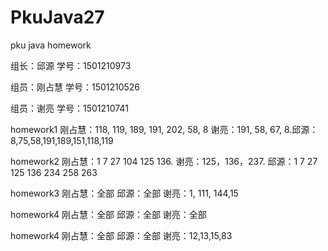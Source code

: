 # PkuJava27
pku java homework
<html>
<p>组长：邱源    学号：1501210973</p>
<p>组员：刚占慧  学号：1501210526</p>
<p>组员：谢亮    学号：1501210741</p>
<p>homework1  刚占慧：118, 119, 189, 191, 202, 58, 8  谢亮：191, 58, 67, 8.邱源：8,75,58,191,189,151,118,119   </p>
<p>homework2  刚占慧：1 7 27 104 125 136. 谢亮：125，136，237. 邱源：1 7 27 125 136 234 258 263 </p>
<p>homework3  刚占慧：全部   邱源：全部 谢亮：1, 111, 144,15 </p>
<p>homework4  刚占慧：全部   邱源：全部 谢亮：全部</p>
<p>homework4  刚占慧：全部   邱源：全部 谢亮：12,13,15,83</p>
</html>
